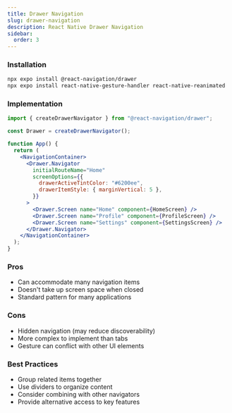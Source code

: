 ```yaml
---
title: Drawer Navigation
slug: drawer-navigation
description: React Native Drawer Navigation
sidebar:
  order: 3
---
```


### Installation

```bash
npx expo install @react-navigation/drawer
npx expo install react-native-gesture-handler react-native-reanimated
```

### Implementation

```jsx
import { createDrawerNavigator } from "@react-navigation/drawer";

const Drawer = createDrawerNavigator();

function App() {
  return (
    <NavigationContainer>
      <Drawer.Navigator
        initialRouteName="Home"
        screenOptions={{
          drawerActiveTintColor: "#6200ee",
          drawerItemStyle: { marginVertical: 5 },
        }}
      >
        <Drawer.Screen name="Home" component={HomeScreen} />
        <Drawer.Screen name="Profile" component={ProfileScreen} />
        <Drawer.Screen name="Settings" component={SettingsScreen} />
      </Drawer.Navigator>
    </NavigationContainer>
  );
}
```

### Pros

- Can accommodate many navigation items
- Doesn't take up screen space when closed
- Standard pattern for many applications

### Cons

- Hidden navigation (may reduce discoverability)
- More complex to implement than tabs
- Gesture can conflict with other UI elements

### Best Practices

- Group related items together
- Use dividers to organize content
- Consider combining with other navigators
- Provide alternative access to key features
